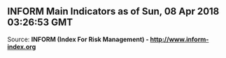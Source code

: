 ## INFORM Main Indicators as of Sun, 08 Apr 2018 03:26:53 GMT

Source: **INFORM (Index For Risk Management) - http://www.inform-index.org**
